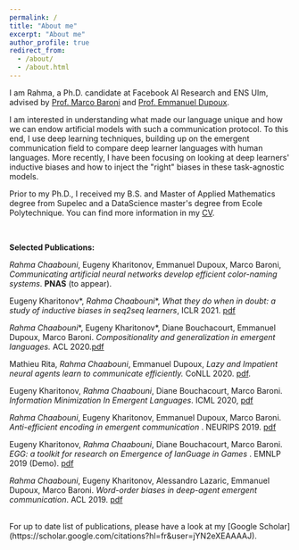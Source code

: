 ```yaml
---
permalink: /
title: "About me"
excerpt: "About me"
author_profile: true
redirect_from: 
  - /about/
  - /about.html
---
```


I am Rahma, a Ph.D. candidate at Facebook AI Research and ENS Ulm, advised by [Prof. Marco Baroni](http://marcobaroni.org/) and [Prof. Emmanuel Dupoux](http://www.lscp.net/persons/dupoux/). 

I am interested in understanding what made our  language unique and how we can endow artificial models with such a communication protocol. To this end, I use deep learning techniques, building up on the emergent communication field to compare deep learner languages with human languages. More recently, I have been focusing on looking at deep learners' inductive biases and how to inject the "right" biases in these task-agnostic models.

Prior to my Ph.D., I received my B.S. and Master of Applied Mathematics degree from Supelec and a DataScience master's degree from Ecole Polytechnique. You can find more information in my [CV](https://github.com/rahmacha/rahmacha.github.io/blob/master/CV_git.pdf).


<br />

**Selected  Publications:**

*Rahma Chaabouni*, Eugeny Kharitonov, Emmanuel Dupoux, Marco Baroni, *Communicating artificial neural networks develop efficient color-naming systems*. **PNAS** (to appear).

Eugeny Kharitonov\*, *Rahma Chaabouni*\*,  *What they do when in doubt: a study of inductive biases in seq2seq learners*, ICLR 2021. [pdf](https://openreview.net/forum?id=YmA86Zo-P_t)

*Rahma Chaabouni*\*, Eugeny Kharitonov\*, Diane Bouchacourt, Emmanuel Dupoux, Marco Baroni. *Compositionality and generalization in emergent languages.* ACL 2020.[pdf](https://arxiv.org/pdf/2004.09124.pdf)

Mathieu Rita, *Rahma Chaabouni*, Emmanuel Dupoux, *Lazy and Impatient neural agents learn to communicate efficiently.* CoNLL 2020. [pdf](https://arxiv.org/pdf/2010.01878.pdf).

Eugeny Kharitonov, *Rahma Chaabouni*, Diane Bouchacourt, Marco Baroni. *Information Minimization In Emergent Languages*. ICML 2020, [pdf](https://arxiv.org/pdf/1905.13687.pdf)

*Rahma Chaabouni*, Eugeny Kharitonov, Emmanuel Dupoux, Marco Baroni. *Anti-efficient encoding in emergent communication* . NEURIPS 2019. [pdf](http://papers.nips.cc/paper/8859-anti-efficient-encoding-in-emergent-communication.pdf)

Eugeny Kharitonov, *Rahma Chaabouni*, Diane Bouchacourt, Marco Baroni. *EGG: a toolkit for research on Emergence of lanGuage in Games* . EMNLP 2019 (Demo). [pdf](https://arxiv.org/pdf/1907.00852.pdf)

*Rahma Chaabouni*, Eugeny Kharitonov, Alessandro Lazaric, Emmanuel Dupoux, Marco Baroni. *Word-order biases in deep-agent emergent communication*.  ACL 2019. [pdf](https://arxiv.org/pdf/1905.12330.pdf) 


<br />
For up to date list of publications, please have a look at my [Google Scholar](https://scholar.google.com/citations?hl=fr&user=jYN2eXEAAAAJ).



